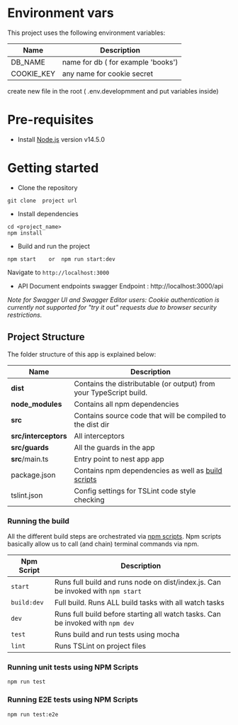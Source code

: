 # Environment vars
This project uses the following environment variables:

| Name                          | Description                                                           |
| ----------------------------- | ------------------------------------|
|DB_NAME           | name for db ( for example 'books')
|COOKIE_KEY           | any name for cookie secret


create new file in the root ( .env.developmment and put variables inside)



# Pre-requisites
- Install [Node.js](https://nodejs.org/en/) version v14.5.0



# Getting started
- Clone the repository
```
git clone  project url
```
- Install dependencies
```
cd <project_name>
npm install
```
- Build and run the project
```
npm start    or  npm run start:dev
```
  Navigate to `http://localhost:3000`

- API Document endpoints
  swagger Endpoint : http://localhost:3000/api

 *Note for Swagger UI and Swagger Editor users: Cookie authentication is currently not supported for "try it out" requests due to browser security restrictions.*


## Project Structure
The folder structure of this app is explained below:

| Name | Description |
| ------------------------ | --------------------------------------------------------------------------------------------- |
| **dist**                 | Contains the distributable (or output) from your TypeScript build.  |
| **node_modules**         | Contains all  npm dependencies                                                            |
| **src**                  | Contains  source code that will be compiled to the dist dir                               |
| **src/interceptors**           | All interceptors
| **src/guards**           | All the guards in the app  |
| **src**/main.ts         | Entry point to nest app app                                                               |
| package.json             | Contains npm dependencies as well as [build scripts](#what-if-a-library-isnt-on-definitelytyped)   | tsconfig.json            | Config settings for compiling source code only written in TypeScript
| tslint.json              | Config settings for TSLint code style checking                                                |


### Running the build
All the different build steps are orchestrated via [npm scripts](https://docs.npmjs.com/misc/scripts).
Npm scripts basically allow us to call (and chain) terminal commands via npm.

| Npm Script | Description |
| ------------------------- | ------------------------------------------------------------------------------------------------- |
| `start`                   | Runs full build and runs node on dist/index.js. Can be invoked with `npm start`                  |
| `build:dev`                   | Full build. Runs ALL build tasks with all watch tasks        |
| `dev`                   | Runs full build before starting all watch tasks. Can be invoked with `npm dev`                                         |
| `test`                    | Runs build and run tests using mocha        |
| `lint`                    | Runs TSLint on project files       |


### Running unit tests using NPM Scripts
````
npm run test
````


### Running E2E tests using NPM Scripts
````
npm run test:e2e
````
